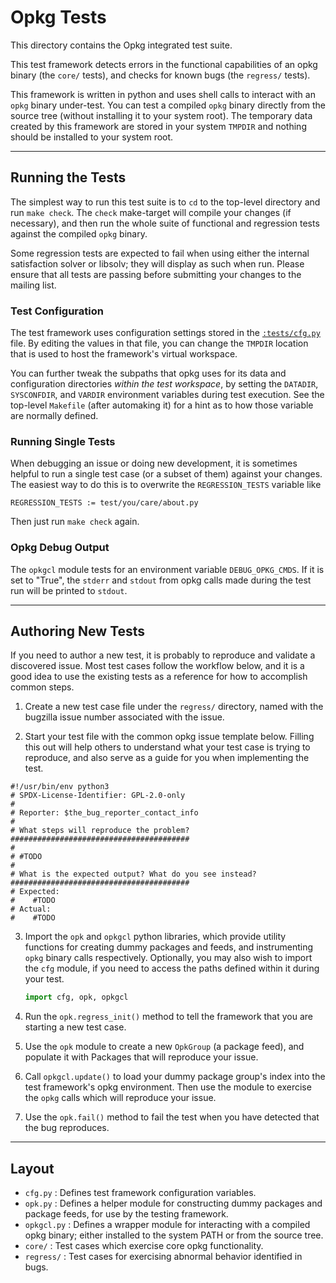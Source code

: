 # Opkg Tests

This directory contains the Opkg integrated test suite.

This test framework detects errors in the functional capabilities of an opkg binary (the `core/` tests), and checks for known bugs (the `regress/` tests).

This framework is written in python and uses shell calls to interact with an `opkg` binary under-test. You can test a compiled `opkg` binary directly from the source tree (without installing it to your system root). The temporary data created by this framework are stored in your system `TMPDIR` and nothing should be installed to your system root.


----
## Running the Tests

The simplest way to run this test suite is to `cd` to the top-level directory and run `make check`. The `check` make-target will compile your changes (if necessary), and then run the whole suite of functional and regression tests against the compiled `opkg` binary.

Some regression tests are expected to fail when using either the internal satisfaction solver or libsolv; they will display as such when run. Please ensure that all tests are passing before submitting your changes to the mailing list.


### Test Configuration

The test framework uses configuration settings stored in the [`:tests/cfg.py`](/tests/cfg.py) file. By editing the values in that file, you can change the `TMPDIR` location that is used to host the framework's virtual workspace.

You can further tweak the subpaths that opkg uses for its data and configuration directories *within the test workspace*, by setting the `DATADIR`, `SYSCONFDIR`, and `VARDIR` environment variables during test execution. See the top-level `Makefile` (after automaking it) for a hint as to how those variable are normally defined.


### Running Single Tests

When debugging an issue or doing new development, it is sometimes helpful to run a single test case (or a subset of them) against your changes. The easiest way to do this is to overwrite the `REGRESSION_TESTS` variable like

```Make
REGRESSION_TESTS := test/you/care/about.py
```

Then just run `make check` again.


### Opkg Debug Output

The `opkgcl` module tests for an environment variable `DEBUG_OPKG_CMDS`. If it is set to "True", the `stderr` and `stdout` from opkg calls made during the test run will be printed to `stdout`.


----
## Authoring New Tests

If you need to author a new test, it is probably to reproduce and validate a discovered issue. Most test cases follow the workflow below, and it is a good idea to use the existing tests as a reference for how to accomplish common steps.

1. Create a new test case file under the `regress/` directory, named with the bugzilla issue number associated with the issue.

2. Start your test file with the common opkg issue template below. Filling this out will help others to understand what your test case is trying to reproduce, and also serve as a guide for you when implementing the test.

```
#!/usr/bin/env python3
# SPDX-License-Identifier: GPL-2.0-only
#
# Reporter: $the_bug_reporter_contact_info
#
# What steps will reproduce the problem?
########################################
#
# #TODO
#
# What is the expected output? What do you see instead?
########################################
# Expected:
#    #TODO
# Actual:
#    #TODO
```

3. Import the `opk` and `opkgcl` python libraries, which provide utility functions for creating dummy packages and feeds, and instrumenting `opkg` binary calls respectively. Optionally, you may also wish to import the `cfg` module, if you need to access the paths defined within it during your test.

	```python
	import cfg, opk, opkgcl
	```

4. Run the `opk.regress_init()` method to tell the framework that you are starting a new test case.

5. Use the `opk` module to create a new `OpkGroup` (a package feed), and populate it with Packages that will reproduce your issue.

6. Call `opkgcl.update()` to load your dummy package group's index into the test framework's opkg environment. Then use the module to exercise the `opkg` calls which will reproduce your issue.

7. Use the `opk.fail()` method to fail the test when you have detected that the bug reproduces.


----
## Layout

* `cfg.py` : Defines test framework configuration variables.
* `opk.py` : Defines a helper module for constructing dummy packages and package feeds, for use by the testing framework.
* `opkgcl.py` : Defines a wrapper module for interacting with a compiled opkg binary; either installed to the system PATH or from the source tree.
* `core/` : Test cases which exercise core opkg functionality.
* `regress/` : Test cases for exercising abnormal behavior identified in bugs.
